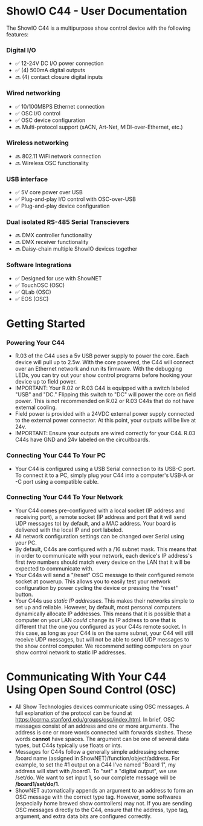 # ShowIO C44 - User Documentation
The ShowIO C44 is a multipurpose show control device with the following features:

### Digital I/O
  * ✅ 12-24V DC I/O power connection
  * ✅ (4) 500mA digital outputs
  * 🔜 (4) contact closure digital inputs

### Wired networking
  * ✅ 10/100MBPS Ethernet connection
  * ✅ OSC I/O control
  * ✅ OSC device configuration
  * 🔜 Multi-protocol support (sACN, Art-Net, MIDI-over-Ethernet, etc.)
    
### Wireless networking
  * 🔜 802.11 WiFi network connection
  * 🔜 Wireless OSC functionality
    
### USB interface
  * ✅ 5V core power over USB
  * ✅ Plug-and-play I/O control with OSC-over-USB
  * ✅ Plug-and-play device configuration
    
### Dual isolated RS-485 Serial Transcievers
  * 🔜 DMX controller functionality
  * 🔜 DMX receiver functionality
  * 🔜 Daisy-chain multiple ShowIO devices together

### Software Integrations
  * ✅ Designed for use with ShowNET
  * ✅ TouchOSC (OSC)
  * ✅ QLab (OSC)
  * ✅ EOS (OSC)

# Getting Started

### Powering Your C44
  * R.03 of the C44 uses a 5v USB power supply to power the core. Each device will pull up to 2.5w. With the core powered, the C44 will connect over an Ethernet network and run its firmware. With the debugging LEDs, you can try out your show control programs before hooking your device up to field power.
  * IMPORTANT: Your R.02 or R.03 C44 is equipped with a switch labeled "USB" and "DC." Flipping this switch to "DC" will power the core on field power. This is not recommended on R.02 or R.03 C44s that do not have external cooling.
  * Field power is provided with a 24VDC external power supply connected to the external power connector. At this point, your outputs will be live at 24v.
  * IMPORTANT: Ensure your outputs are wired correctly for your C44. R.03 C44s have GND and 24v labeled on the circuitboards.

### Connecting Your C44 To Your PC
  * Your C44 is configured using a USB Serial connection to its USB-C port. To connect it to a PC, simply plug your C44 into a computer's USB-A or -C port using a compatible cable.

### Connecting Your C44 To Your Network
  *  Your C44 comes pre-configured with a local socket (IP address and receiving port), a remote socket (IP address and port that it will send UDP messages to) by default, and a MAC address. Your board is delivered with the local IP and port labeled.
  *  All network configuration settings can be changed over Serial using your PC.
  *  By default, C44s are configured with a /16 subnet mask. This means that in order to communicate with your network, each device's IP address's first *two* numbers should match every device on the LAN that it will be expected to communicate with.
  *  Your C44s will send a "/reset" OSC message to their configured remote socket at powerup. This allows you to easily test your network configuration by power cycling the device or pressing the "reset" button.
  *  Your C44s use *static IP addresses*. This makes their networks simple to set up and reliable. However, by default, most personal computers dynamically allocate IP addresses. This means that it is possible that a computer on your LAN *could* change its IP address to one that is different that the one you configured as your C44s remote socket. In this case, as long as your C44 is on the same subnet, your C44 will still receive UDP messages, but will not be able to send UDP messages to the show control computer. We recommend setting computers on your show control network to static IP addresses.

 # Communicating With Your C44 Using Open Sound Control (OSC)
   * All Show Technologies devices communicate using OSC messages. A full explanation of the protocol can be found at https://ccrma.stanford.edu/groups/osc/index.html. In brief, OSC messages consist of an address and one or more arguments. The address is one or more words connected with forwards slashes. These words **cannot** have spaces. The argument can be one of several data types, but C44s typically use floats or ints.
   * Messages for C44s follow a generally simple addressing scheme: /board name (assigned in ShowNET)/function/object/address. For example, to set the #1 output on a C44 I've named "Board 1", my address will start with /board1. To "set" a "digital output", we use /set/do. We want to set input 1, so our complete message will be **/board1/set/do/1**.
   * ShowNET automatically appends an argument to an address to form an OSC message with the correct type tag. However, some softwares (especially home brewed show controllers) may not. If you are sending OSC messages directly to the C44, ensure that the address, type tag, argument, and extra data bits are configured correctly.

